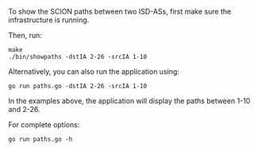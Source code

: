 To show the SCION paths between two ISD-ASs, first make sure the infrastructure is running.

Then, run:
```
make
./bin/showpaths -dstIA 2-26 -srcIA 1-10
```

Alternatively, you can also run the application using:
```
go run paths.go -dstIA 2-26 -srcIA 1-10
```
In the examples above, the application will display the paths between 1-10 and 2-26.

For complete options:
```
go run paths.go -h
```
